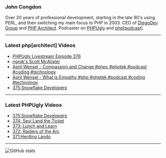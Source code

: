 ### John Congdon

Over 20 years of professional development, starting in the late 90's using PERL, and then switching my main focus to PHP in 2003.
CEO of [DiegoDev Group][ws_diegodev] and [PHP Architect][ws_phparch].
Podcaster on [PHPUgly][ws_phpugly] and [php[podcast]][ws_phparch].

---

### Latest php[architect] Videos
<!-- PHPARCHITECT:START -->
- [PHPUgly Livestream Episode 376](https://www.youtube.com/watch?v=XSy_tqoTd78)
- [ngrok&#39;s Scott McAlister](https://www.youtube.com/watch?v=9WDd4t0hv98)
- [April Wensel - Compassion and Change #phpc #phptek #podcast #coding #technology](https://www.youtube.com/watch?v=ol5cCz9wKQ0)
- [April Wensel - What is Empathy #php #phptek #podcast #coding #technology](https://www.youtube.com/watch?v=pd6vSyh_Jyg)
- [375:Snowflake Developers](https://www.youtube.com/watch?v=x_2hHtX8LEQ)
<!-- PHPARCHITECT:END -->

---

### Latest PHPUgly Videos
<!-- PHPUGLY:START -->
- [375:Snowflake Developers](https://www.youtube.com/watch?v=T6eeP8TzKAs)
- [374: Sevi Land the Ticket](https://www.youtube.com/watch?v=BFHIqynbhCs)
- [373: Lunch and Learn](https://www.youtube.com/watch?v=GblaBaKJkEs)
- [372: Raiders of the Arc](https://www.youtube.com/watch?v=80WqGvFG5fk)
- [371:Herding Lando](https://www.youtube.com/watch?v=V-8Vh-rMI6g)
<!-- PHPUGLY:END -->

---

![GitHub stats](https://github-readme-stats.vercel.app/api?username=johncongdon&show_icons=true&hide_border=true&hide=stars&count_private=true)  


[ws_diegodev]: https://www.diegodev.com
[ws_phparch]: https://www.phparch.com
[ws_phpugly]: https://www.phpugly.com
